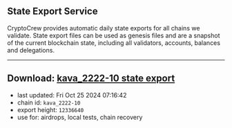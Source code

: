 ## State Export Service
CryptoCrew provides automatic daily state exports for all chains we validate. State export files can be used as genesis files and are a snapshot of the current blockchain state, including all validators, accounts, balances and delegations.

---
**Download: [kava_2222-10 state export](https://dl-eu2.ccvalidators.com/SERVICE/kava/kava_2222-10_export_12336640.json)**
---

- last updated: Fri Oct 25 2024 07:16:42
- chain id: `kava_2222-10`
- export height: `12336640`
- use for: airdrops, local tests, chain recovery
